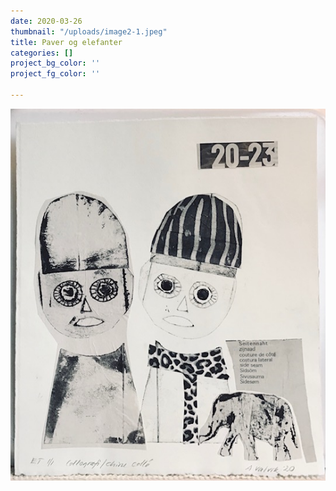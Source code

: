 ```yaml
---
date: 2020-03-26
thumbnail: "/uploads/image2-1.jpeg"
title: Paver og elefanter
categories: []
project_bg_color: ''
project_fg_color: ''

---
```

![](/uploads/image2-1.jpeg)